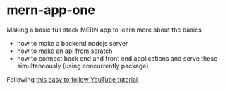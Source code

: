 # mern-app-one
Making a basic full stack MERN app to learn more about the basics
- how to make a backend nodejs server
- how to make an api from scratch
- how to connect back end and front end applications and serve these simultaneously (using concurrently package)

Following [this easy to follow YouTube tutorial](https://www.youtube.com/playlist?list=PLurIMwd6GdCj_VlnKVceR66Sxfcb37VU8)
